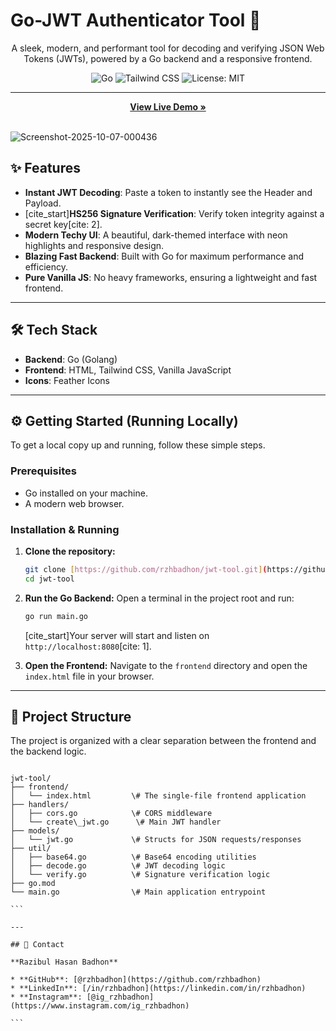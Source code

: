 
# Go-JWT Authenticator Tool 🚀

<p align="center">
  A sleek, modern, and performant tool for decoding and verifying JSON Web Tokens (JWTs), powered by a Go backend and a responsive frontend.
</p>

<p align="center">
  <img src="https://img.shields.io/badge/Go-00ADD8?style=for-the-badge&logo=go&logoColor=white" alt="Go" />
  <img src="https://img.shields.io/badge/Tailwind_CSS-38B2AC?style=for-the-badge&logo=tailwind-css&logoColor=white" alt="Tailwind CSS" />
  <img src="https://img.shields.io/badge/License-MIT-blue.svg?style=for-the-badge" alt="License: MIT" />
</p>

---

<p align="center">
  <a href="https://go-jwt-tool.github.io/"><strong>View Live Demo »</strong></a>
</p>

<br/>

<img src="https://i.ibb.co.com/kg6mScXk/Screenshot-2025-10-07-000436.png" alt="Screenshot-2025-10-07-000436" border="0">

## ✨ Features

* **Instant JWT Decoding**: Paste a token to instantly see the Header and Payload.
* [cite_start]**HS256 Signature Verification**: Verify token integrity against a secret key[cite: 2].
* **Modern Techy UI**: A beautiful, dark-themed interface with neon highlights and responsive design.
* **Blazing Fast Backend**: Built with Go for maximum performance and efficiency.
* **Pure Vanilla JS**: No heavy frameworks, ensuring a lightweight and fast frontend.

---

## 🛠️ Tech Stack

* **Backend**: Go (Golang)
* **Frontend**: HTML, Tailwind CSS, Vanilla JavaScript
* **Icons**: Feather Icons

---

## ⚙️ Getting Started (Running Locally)

To get a local copy up and running, follow these simple steps.

### Prerequisites

* Go installed on your machine.
* A modern web browser.

### Installation & Running

1.  **Clone the repository:**
    ```sh
    git clone [https://github.com/rzhbadhon/jwt-tool.git](https://github.com/rzhbadhon/jwt-tool.git)
    cd jwt-tool
    ```
2.  **Run the Go Backend:**
    Open a terminal in the project root and run:
    ```sh
    go run main.go
    ```
    [cite_start]Your server will start and listen on `http://localhost:8080`[cite: 1].

3.  **Open the Frontend:**
    Navigate to the `frontend` directory and open the `index.html` file in your browser.

---

## 📁 Project Structure

The project is organized with a clear separation between the frontend and the backend logic.

````

jwt-tool/
├── frontend/
│   └── index.html         \# The single-file frontend application
├── handlers/
│   ├── cors.go            \# CORS middleware
│   └── create\_jwt.go      \# Main JWT handler
├── models/
│   └── jwt.go             \# Structs for JSON requests/responses
├── util/
│   ├── base64.go          \# Base64 encoding utilities
│   ├── decode.go          \# JWT decoding logic
│   └── verify.go          \# Signature verification logic
├── go.mod
└── main.go                \# Main application entrypoint

```

---

## 👤 Contact

**Razibul Hasan Badhon**

* **GitHub**: [@rzhbadhon](https://github.com/rzhbadhon)
* **LinkedIn**: [/in/rzhbadhon](https://linkedin.com/in/rzhbadhon)
* **Instagram**: [@ig_rzhbadhon](https://www.instagram.com/ig_rzhbadhon)

```
